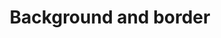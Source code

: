 ---
title: Background and border
eleventyNavigation:
  key: shortcutsBackgroundBordersEN
  title: Background and border
  locale: en
  parent: shortcutsEN
  order: 1
permalink: false
layout: 'layouts/base.njk'
---